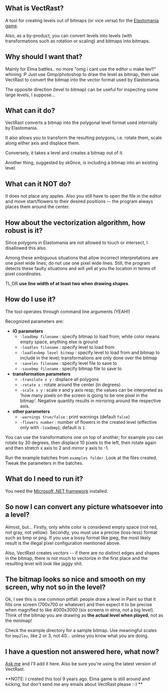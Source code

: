 What is VectRast?
-----------------

A tool for creating levels out of bitmaps (or vice versa) for the [Elastomania game](http://www.moposite.com).

Also, as a by-product, you can convert levels into levels (with transformations such as rotation or scaling) and bitmaps into bitmaps.

Why should I want that?
-----------------------

Mainly for Elma battles.. no more "omg i cant use the editor u make lev!!" whining :P
Just use Gimp/photoshop to draw the level as bitmap, then use VectRast to convert the bitmap into the vector format used by Elastomania.

The opposite direction (level to bitmap) can be useful for inspecting some large levels, I suppose...

What can it do?
---------------

VectRast converts a bitmap into the polygonal level format used internally by Elastomania.

It also allows you to transform the resulting polygons, i.e. rotate them, scale along either axis and displace them.

Conversely, it takes a level and creates a bitmap out of it.

Another thing, suggested by sk0nce, is including a bitmap into an existing level.

What can it NOT do?
--------------------

It does not place any apples.
Also you still have to open the file in the editor and move start/flowers to their desired positions -- the program always places them around the center.

How about the vectorization algorithm, how robust is it?
--------------------------------------------------------

Since polygons in Elastomania are not allowed to touch or intersect, I disallowed this also.

Among these ambiguous situations that allow incorrect interpretations are one pixel wide lines; do not use one pixel wide lines.
Still, the program detects these faulty situations and will yell at you the location in terms of pixel coordinates.

TL;DR **use line width of at least two when drawing shapes**.

How do I use it?
-----------------

The tool operates through command line arguments (YEAH!)

Recognized parameters are:
* **IO parameters**
  * `-loadbmp filename` : specify bitmap to load from; white color means empty space, anything else is ground
  * `-loadlev filename` : specify level to load from
  * `-loadlevbmp level bitmap` : specify level to load from and bitmap to include in the level; transformations are only done over the bitmap<br>
  * `-savelev filename` : specify level file to save to
  * `-savebmp filename` : specify bitmap file to save to
* **transformation parameters**
  * `-translate x y` : displace all polygons
  * `-rotate x` : rotate around the center (in degrees)
  * `-scale x y` : scale x and y axis resp; the values can be interpreted as 'how many pixels on the screen is going to be one pixel in the bitmap'. Negative quantity results in mirroring around the respective axis.
* **other parameters**
  * `-warnings true/false` : print warnings (default `false`)
  * `-flowers number` : number of flowers in the created level (effective only with `-loadbmp`); default is `1`

You can use the transformations one on top of another; for example you can rotate by 30 degrees, then displace 10 pixels to the left, then rotate again and then stretch x axis to 2 and mirror y axis to -1.

Run the example batches from `examples folder`. Look at the files created. Tweak the parameters in the batches.

What do I need to run it?
-------------------------

You need the [Microsoft .NET framework](http://msdn.microsoft.com/netframework/downloads/howtoget.asp) installed.

So now I can convert any picture whatsoever into a level?
--------------------------------------------------------

Almost, but... Firstly, only white color is considered empty space (not red, not gray, not yellow).
Secondly, you must use a precise (loss-less) format such as bmp or png.
If you use a lossy format like jpeg, the most likely result is the illegal pixel configuration mentioned above.

Also, VectRast creates *vectors* -- if there are no distinct edges and shapes in the bitmap,
there is not much to vectorize in the first place and the resulting level will look like jaggy shit.

The bitmap looks so nice and smooth on my screen, why not so in the level?
---------------------------------------------------------------------------

Ok, I see this is one common pitfall: people draw a level in Paint so that it fills
one screen (700x700 or whatever) and then expect it to be precise when magnified
to like 4000x3000 (six screens in elma, not a big level). Think of the bitmap
you are drawing as **the actual level when played**, not as the minimap!

Check the example directory for a sample bitmap. Use meaningful scales for `bmp2lev`, like 2 or 3, not 40... unless you know what you are doing.

I have a question not answered here, what now?
------------------------------------------------

[Ask me](mailto:xrehurek@fi.muni.cz?subject=vectrast) and I'll add it here. Also be sure you're using the latest version of VectRast.

**NOTE: I created this tool 9 years ago. Elma game is still around and kicking,
but don't send me any emails about VectRast please :-) **
